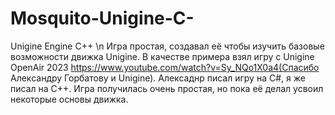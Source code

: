 # Mosquito-Unigine-C-
Unigine Engine C++ \n
Игра простая, создавал её чтобы изучить базовые возможности движка Unigine. 
В качестве примера взял игру с Unigine OpenAir 2023 https://www.youtube.com/watch?v=Sy_NQo1X0a4(Спасибо Александру Горбатову и Unigine). 
Алексаднр писал игру на C#, я же писал на C++. 
Игра получилась очень простая, но пока её делал усвоил некоторые основы движка. 
